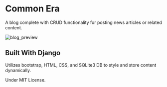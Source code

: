 # Common Era

A blog complete with CRUD functionality for posting news articles or related content.

![blog_preview](https://github.com/user-attachments/assets/63fa7efd-8786-4ddf-a9ba-ab6145ab0518)

## Built With Django


Utilizes bootstrap, HTML, CSS, and SQLite3 DB to style and store content dynamically.

Under MIT License.
